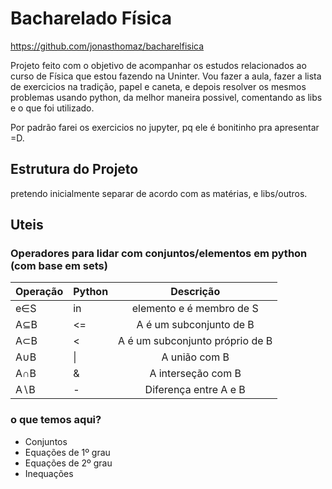 # Bacharelado Física
https://github.com/jonasthomaz/bacharelfisica

Projeto feito com o objetivo de acompanhar os estudos relacionados ao curso de Física que estou fazendo na Uninter. Vou fazer a aula, fazer a lista de exercicios na tradição, papel e caneta, e depois resolver os mesmos problemas usando python, da melhor maneira possivel, comentando  as libs e o que foi utilizado.

Por padrão farei os exercicios no jupyter, pq ele é bonitinho pra apresentar =D.


## Estrutura do Projeto
pretendo inicialmente separar de acordo com as matérias, e libs/outros.



## Uteis

### Operadores para lidar com conjuntos/elementos em python (com base em sets)
| Operação | Python |         Descrição               |
|----------|--------|:-------------------------------:|
| e∈S      | in     | elemento e é membro de S        |
| A⊆B      | <=     | A é um subconjunto de B         |
| A⊂B      | <      | A é um subconjunto próprio de B |
| A∪B      | \|     | A união com B                   |
| A∩B      | &      | A interseção com B              |
| A∖B      | -	    | Diferença entre A e B           |



### o que temos aqui?
- Conjuntos
- Equações de 1º grau
- Equações de 2º grau
- Inequações